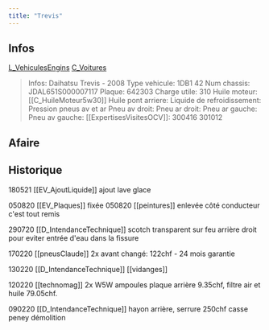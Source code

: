 ```yaml
---
title: "Trevis"
---
```


## Infos
[L_VehiculesEngins](notes/engins%20de%20transport/véhicules/L_VehiculesEngins.md)  [C_Voitures](C_Voitures.md)

> Infos: Daihatsu Trevis - 2008
Type vehicule: 1DB1 42
Num chassis: JDAL651S000007117
Plaque: 642303
Charge utile: 310
Huile moteur: [[C_HuileMoteur5w30]]
Huile pont arriere:
Liquide de refroidissement:
Pression pneus av et ar
Pneu av droit:
Pneu ar droit:
Pneu ar gauche:
Pneu av gauche:
[[ExpertisesVisitesOCV]]: 300416 301012

## Afaire 

## Historique


180521 [[EV_AjoutLiquide]] ajout lave glace

050820 [[EV_Plaques]] fixée 050820 [[peintures]] enlevée côté conducteur c'est tout remis

290720 [[D_IntendanceTechnique]] scotch transparent sur  feu arrière droit pour eviter entrée d'eau dans la fissure

170220 [[pneusClaude]] 2x avant changé: 122chf - 24 mois garantie

130220 [[D_IntendanceTechnique]] [[vidanges]]

120220 [[technomag]] 2x W5W ampoules plaque arrière 9.35chf, filtre air et huile 79.05chf. 

090220 [[D_IntendanceTechnique]] hayon arrière, serrure 250chf casse peney démolition
